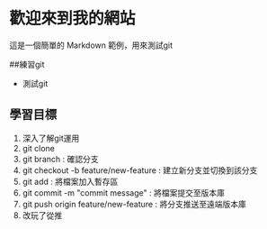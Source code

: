 # 歡迎來到我的網站

這是一個簡單的 Markdown 範例，用來測試git

##練習git
- 測試git

## 學習目標
1. 深入了解git運用
2. git clone
3. git branch : 確認分支
4. git checkout -b feature/new-feature : 建立新分支並切換到該分支
5. git add : 將檔案加入暫存區
6. git commit -m "commit message" : 將檔案提交至版本庫
7. git push origin feature/new-feature : 將分支推送至遠端版本庫
8. 改玩了從推